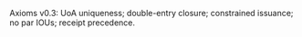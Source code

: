 Axioms v0.3: UoA uniqueness; double-entry closure; constrained issuance; no par IOUs; receipt precedence.
